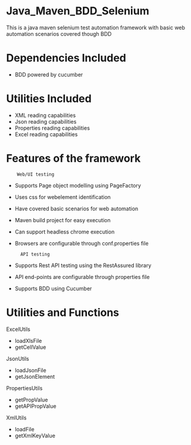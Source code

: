 # Java_Maven_BDD_Selenium
This is a java maven selenium test automation framework with basic web automation scenarios covered though BDD

# Dependencies Included
- BDD powered by cucumber

# Utilities Included
- XML reading capabilities
- Json reading capabilities
- Properties reading capabilities
- Excel reading capabilities

# Features of the framework

        Web/UI testing
- Supports Page object modelling using PageFactory
- Uses css for webelement identification
- Have covered basic scenarios for web automation
- Maven build project for easy execution
- Can support headless chrome execution
- Browsers are configurable through conf.properties file


        API testing
- Supports Rest API testing using the RestAssured library
- API end-points are configurable through properties file
- Supports BDD using Cucumber

# Utilities and Functions
ExcelUtils
 - loadXlsFile
 - getCellValue
 
 JsonUtils
 - loadJsonFile
 - getJsonElement
 
 PropertiesUtils
 - getPropValue
 - getAPIPropValue
 
 XmlUtils
 - loadFile
 - getXmlKeyValue
 
        
